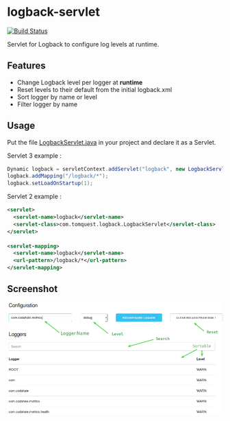 # logback-servlet

[![Build Status](https://travis-ci.org/tomsquest/logback-servlet.svg)](https://travis-ci.org/tomsquest/logback-servlet)

Servlet for Logback to configure log levels at runtime.

## Features

* Change Logback level per logger at **runtime**
* Reset levels to their default from the initial logback.xml
* Sort logger by name or level
* Filter logger by name

## Usage

Put the file [LogbackServlet.java](https://raw.githubusercontent.com/tomsquest/logback-servlet/master/src/main/java/ch/qos/logback/servlet/LogbackServlet.java) in your project and declare it as a Servlet.

Servlet 3 example :

``` java
Dynamic logback = servletContext.addServlet("logback", new LogbackServlet());
logback.addMapping("/logback/*");
logback.setLoadOnStartup(1);
```

Servlet 2 example :

``` xml
<servlet>
  <servlet-name>logback</servlet-name>
  <servlet-class>com.tomquest.logback.LogbackServlet</servlet-class>
</servlet>

<servlet-mapping>
  <servlet-name>logback</servlet-name>
  <url-pattern>/logback/*</url-pattern>
</servlet-mapping>
```

## Screenshot

![Logback Servlet Screenshot](logback-servlet.png)